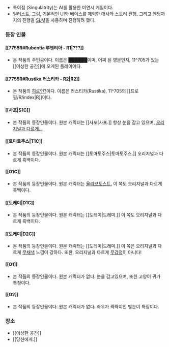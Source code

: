 - 특이점 (Singulatrity)는 AI를 활용한 미연시 게임이다.
- 일러스트, 그림, 기본적인 UI와 베이스를 제외한 대사와 스토리 진행, 그리고 엔딩까지의 진행을 [SLM](https://namu.wiki/w/%EC%96%B8%EC%96%B4%20%EB%AA%A8%EB%8D%B8)을 사용하며 진행하려 했다.

### 등장 인물
#### [[7755R#Rubentia 루벤티아 - R1|???]]
- 본 작품의 주인공이다. 이름은 [██████](https://namu.wiki/w/%EB%AF%B8%EC%A0%95#s-1)이며, 어찌 된 영문인지, 11^705가 있는 [[이상한 공간]]에 오게된 플레이어다. 
#### [[7755R#Rustika 러스티카 - R2|R2]]
- 본 작품의 [히로인?](https://namu.wiki/w/%EC%84%9C%EB%B8%8C%20%EC%A3%BC%EC%9D%B8%EA%B3%B5)이다. 이름은 러스티카(Rustika), 11^705의 [[프로필/R/index|R]]이다.
#### [[사포|S1C]]
- 본 작품의 등장인물이다. 원본 캐릭터는 [[사포|사포.]] 항상 눈을 감고 있으며, [오리지널과 다르게...](https://namu.wiki/w/%EC%96%B4%EB%A6%B0%EC%9D%B4)
#### [[토마토주스|T1C]]
- 본 작품의 등장인물이다. 원본 캐릭터는 [[토마토주스|토마토주스.]] 오리지널과 다르게 흑백이다. 
#### [[O1C]]
- 본 작품의 등장인물이다. 원본 캐릭터는 [올리브토스트.](https://github.com/choshinyoung/OliveToast) 이 쪽도 오리지널과 다르게 흑백이다.
#### [[도레미|D1C]]
- 본 작품의 등장인물이다. 원본 캐릭터는 [[도레미|도레미.]] 이 쪽도 오리지널과 다르게 흑백이다. 
#### [[도레미|D2C]]
- 본 작품의 등장인물이다. 원본 캐릭터는 [[도레미|도레미.]] 이 쪽은 오리지널과 다르게 [무채색](https://namu.wiki/w/%EB%AC%B4%EC%B1%84%EC%83%89) 느낌이 강하다. 또한, 오리지널과 다르게 [무감정](https://namu.wiki/w/%EB%AC%B4%EA%B0%90%EC%A0%95)이 아니다!
#### [[O1]]
- 본 작품의 등장인물이다. 원본 캐릭터가 없다. 눈을 감고있으며, 또한 고양이 귀가 특징이다.
#### [[O2]]
- 본 작품의 등장인물이다. 원본 캐릭터가 없다. 좌우가 짝짝이인 별눈이 특징이다.

### 장소
- [[이상한 공간]]
- [[당신에게.]]